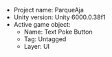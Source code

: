 <!-- UNITY CODE ASSIST INSTRUCTIONS START -->
- Project name: ParqueAja
- Unity version: Unity 6000.0.38f1
- Active game object:
  - Name: Text Poke Button
  - Tag: Untagged
  - Layer: UI
<!-- UNITY CODE ASSIST INSTRUCTIONS END -->